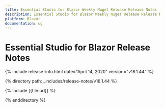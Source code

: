 ```yaml
---
title: Essential Studio for Blazor Weekly Nuget Release Release Notes  
description: Essential Studio for Blazor Weekly Nuget Release Release Notes  
platform: Blazor
documentation: ug
---
```


# Essential Studio for Blazor  Release Notes  

{% include release-info.html date="April 14, 2020"  version="v18.1.44" %} 

{% directory path: _includes/release-notes/v18.1.44 %}

{% include {{file.url}} %}

{% enddirectory %}

